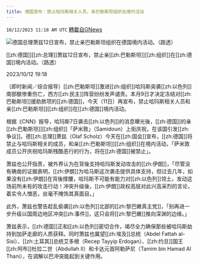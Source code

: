 ```yaml
---
title: 德国宣布：禁止哈玛斯相关人员、亲巴勒斯坦组织在境内活动
---
```

`10/12/2023 11:18 AM UTC` [轉載自GNews](https://gnews.org/articles/1825013)

![德国总理萧兹12日宣布，禁止亲巴勒斯坦组织在德国境内活动。（路透）](https://img.ltn.com.tw/Upload/news/600/2023/10/12/php6Ck27S.jpg "德国总理萧兹12日宣布，禁止亲巴勒斯坦组织在德国境内活动。（路透）")

[[zh:德国]][[zh:总理]]萧兹12日宣布，禁止亲[[zh:巴勒斯坦]][[zh:组织]]在[[zh:德国]]境内活动。（路透）

2023/10/12 19:18

〔即时新闻／综合报导〕[[zh:巴勒斯坦]]激进[[zh:组织]]哈玛斯突袭[[zh:以色列]]南部酿惨重伤亡，西方[[zh:民主]]阵营纷纷发声谴责。本月9日才决定冻结对[[zh:巴勒斯坦]]援助款项的[[zh:德国]]，今天（11日）再宣布，禁止哈玛斯相关人员和亲[[zh:巴勒斯坦]][[zh:组织]]在[[zh:德国]]境内活动。

根据《CNN》报导，哈玛斯7日袭击[[zh:以色列]]的消息曝光後，[[zh:德国]]的亲[[zh:巴勒斯坦]][[zh:组织]]「萨米敦」（Samidoun）上街庆祝，在该国引发[[zh:争议]]。德[[zh:总理]]萧兹（Olaf Scholz）今天在[[zh:国会]]宣布，[[zh:德国]]将禁止与哈玛斯相关的成员，和亲[[zh:巴勒斯坦]][[zh:组织]]在境内活动，「萨米敦成员公开庆祝哈玛斯残酷恶行的行为，将在[[zh:德国]]被禁止」。

萧兹也公开指责，被外界认为在背後支持哈玛斯发动攻击的[[zh:伊朗]]，「尽管没有确凿的证据表明，[[zh:伊朗]]为哈马斯这次袭击提供具体支持，但过去几年，如果没有[[zh:伊朗]]在背後撑腰，哈玛斯不可能有能力对[[zh:以色列]]领土，发动这场前所未有的攻击行动！冲突升级後，[[zh:伊朗]]政权高层对此兴高采烈的言论，着实令人憎恶，丝毫不掩饰其真面目。」

此外，萧兹也警告趁乱偷袭[[zh:以色列]]北部的[[zh:黎巴嫩真主党]]，「别再进一步升级以国周边地区冲突[[zh:事件]]，这只会将[[zh:黎巴嫩]]推向深渊的边缘。」

萧兹表示，[[zh:德国]]正和[[zh:以色列]]密切合作，竭尽全力确保那些被哈玛斯劫持到加萨走廊的人质获释。同时萧兹也冀望[[zh:埃及]]总统（Abdel Fattah al-Sisi）、[[zh:土耳其]]总统艾多根（Recep Tayyip Erdogan）、[[zh:约旦]]国王[[zh:阿布]]杜拉二世（Abdullah II）和卡达元首阿勒萨尼（Tamim bin Hamad Al Thani），在调解以巴冲突能起到关键作用。
